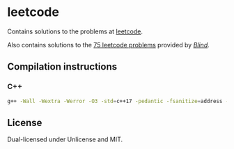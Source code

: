 # leetcode

Contains solutions to the problems at [leetcode](https://leetcode.com/).

Also contains solutions to the [75 leetcode problems](https://www.teamblind.com/post/New-Year-Gift---Curated-List-of-Top-100-LeetCode-Questions-to-Save-Your-Time-OaM1orEU)
provided by [*Blind*](https://www.teamblind.com/).

## Compilation instructions

### C++

```bash
g++ -Wall -Wextra -Werror -O3 -std=c++17 -pedantic -fsanitize=address -o main.out main.cpp && ./main.out
```

## License

Dual-licensed under Unlicense and MIT.


